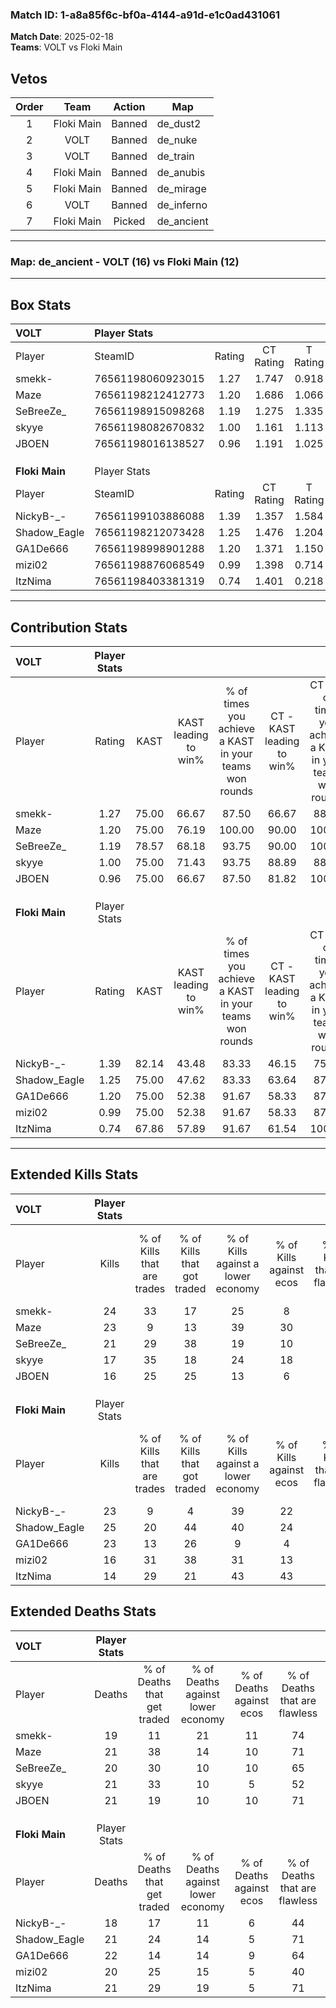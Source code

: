 ### Match ID: 1-a8a85f6c-bf0a-4144-a91d-e1c0ad431061  
**Match Date**: 2025-02-18  
**Teams**: VOLT vs Floki Main  

## Vetos  

| Order | Team | Action | Map |
| :---: | :--: | :----: | --- |
| 1 | Floki Main | Banned | de_dust2 |
| 2 | VOLT | Banned | de_nuke |
| 3 | VOLT | Banned | de_train |
| 4 | Floki Main | Banned | de_anubis |
| 5 | Floki Main | Banned | de_mirage |
| 6 | VOLT | Banned | de_inferno |
| 7 | Floki Main | Picked | de_ancient |

---  

### **Map**: de_ancient - VOLT (16) vs Floki Main (12)  
---  

## Box Stats  

| **VOLT**       | Player Stats      |        |           |          |       |       |       |         |        |      |     |
| :- | :- | :-: | :-: | :-: | :-: | :-: | :-: | :-: | :-: | :-: | :-: |
| Player         | SteamID           | Rating | CT Rating | T Rating | KAST  |  ADR  | Kills | Assists | Deaths | K/D  | HS% |
| smekk-         | 76561198060923015 |  1.27  |   1.747   |  0.918   | 75.00 | 82.4  |  24   |    5    |   19   | 1.26 | 58  |
| Maze           | 76561198212412773 |  1.20  |   1.686   |  1.066   | 75.00 | 80.0  |  23   |    7    |   21   | 1.10 | 60  |
| SeBreeZe_      | 76561198915098268 |  1.19  |   1.275   |  1.335   | 78.57 | 85.2  |  21   |    5    |   20   | 1.05 | 28  |
| skyye          | 76561198082670832 |  1.00  |   1.161   |  1.113   | 75.00 | 69.3  |  17   |   13    |   21   | 0.81 | 52  |
| JBOEN          | 76561198016138527 |  0.96  |   1.191   |  1.025   | 75.00 | 72.2  |  16   |    8    |   21   | 0.76 | 50  |
|                |                   |        |           |          |       |       |       |         |        |      |     |
|                |                   |        |           |          |       |       |       |         |        |      |     |
|                |                   |        |           |          |       |       |       |         |        |      |     |
| **Floki Main** | Player Stats      |        |           |          |       |       |       |         |        |      |     |
| Player         | SteamID           | Rating | CT Rating | T Rating | KAST  |  ADR  | Kills | Assists | Deaths | K/D  | HS% |
| NickyB-_-      | 76561199103886088 |  1.39  |   1.357   |  1.584   | 82.14 | 103.0 |  23   |   10    |   18   | 1.28 | 43  |
| Shadow_Eagle   | 76561198212073428 |  1.25  |   1.476   |  1.204   | 75.00 | 82.1  |  25   |    3    |   21   | 1.19 | 44  |
| GA1De666       | 76561198998901288 |  1.20  |   1.371   |  1.150   | 75.00 | 89.3  |  23   |    5    |   22   | 1.05 | 86  |
| mizi02         | 76561198876068549 |  0.99  |   1.398   |  0.714   | 75.00 | 67.8  |  16   |   13    |   20   | 0.80 | 43  |
| ItzNima        | 76561198403381319 |  0.74  |   1.401   |  0.218   | 67.86 | 44.1  |  14   |    2    |   21   | 0.67 | 57  |
---  

## Contribution Stats  

| **VOLT**       | Player Stats |       |                      |                                                        |                           |                                                             |                          |                                                            |
| :- | :-: | :-: | :-: | :-: | :-: | :-: | :-: | :-: |
| Player         |    Rating    | KAST  | KAST leading to win% | % of times you achieve a KAST in your teams won rounds | CT - KAST leading to win% | CT - % of times you achieve a KAST in your teams won rounds | T - KAST leading to win% | T - % of times you achieve a KAST in your teams won rounds |
| smekk-         |     1.27     | 75.00 |        66.67         |                         87.50                          |           66.67           |                            88.89                            |          66.67           |                           85.71                            |
| Maze           |     1.20     | 75.00 |        76.19         |                         100.00                         |           90.00           |                           100.00                            |          63.64           |                           100.00                           |
| SeBreeZe_      |     1.19     | 78.57 |        68.18         |                         93.75                          |           90.00           |                           100.00                            |          50.00           |                           85.71                            |
| skyye          |     1.00     | 75.00 |        71.43         |                         93.75                          |           88.89           |                            88.89                            |          58.33           |                           100.00                           |
| JBOEN          |     0.96     | 75.00 |        66.67         |                         87.50                          |           81.82           |                           100.00                            |          50.00           |                           71.43                            |
|                |              |       |                      |                                                        |                           |                                                             |                          |                                                            |
|                |              |       |                      |                                                        |                           |                                                             |                          |                                                            |
|                |              |       |                      |                                                        |                           |                                                             |                          |                                                            |
| **Floki Main** | Player Stats |       |                      |                                                        |                           |                                                             |                          |                                                            |
| Player         |    Rating    | KAST  | KAST leading to win% | % of times you achieve a KAST in your teams won rounds | CT - KAST leading to win% | CT - % of times you achieve a KAST in your teams won rounds | T - KAST leading to win% | T - % of times you achieve a KAST in your teams won rounds |
| NickyB-_-      |     1.39     | 82.14 |        43.48         |                         83.33                          |           46.15           |                            75.00                            |          40.00           |                           100.00                           |
| Shadow_Eagle   |     1.25     | 75.00 |        47.62         |                         83.33                          |           63.64           |                            87.50                            |          30.00           |                           75.00                            |
| GA1De666       |     1.20     | 75.00 |        52.38         |                         91.67                          |           58.33           |                            87.50                            |          44.44           |                           100.00                           |
| mizi02         |     0.99     | 75.00 |        52.38         |                         91.67                          |           58.33           |                            87.50                            |          44.44           |                           100.00                           |
| ItzNima        |     0.74     | 67.86 |        57.89         |                         91.67                          |           61.54           |                           100.00                            |          50.00           |                           75.00                            |
---  

## Extended Kills Stats  

| **VOLT**       | Player Stats |                            |                            |                                    |                         |                              |                                 |                                       |                    |           |
| :- | :-: | :-: | :-: | :-: | :-: | :-: | :-: | :-: | :-: | :-: |
| Player         |    Kills     | % of Kills that are trades | % of Kills that got traded | % of Kills against a lower economy | % of Kills against ecos | % of Kills that are flawless | % of Kills that are close duels | % of Kills that are assisted by flash | Pistol Round Kills | AWP Kills |
| smekk-         |      24      |             33             |             17             |                 25                 |            8            |              54              |                8                |                   4                   |         0          |     3     |
| Maze           |      23      |             9              |             13             |                 39                 |           30            |              65              |                4                |                   9                   |         0          |     0     |
| SeBreeZe_      |      21      |             29             |             38             |                 19                 |           10            |              43              |               14                |                   5                   |         0          |     0     |
| skyye          |      17      |             35             |             18             |                 24                 |           18            |              65              |                6                |                   0                   |         0          |     2     |
| JBOEN          |      16      |             25             |             25             |                 13                 |            6            |              81              |               13                |                   6                   |         6          |     3     |
|                |              |                            |                            |                                    |                         |                              |                                 |                                       |                    |           |
|                |              |                            |                            |                                    |                         |                              |                                 |                                       |                    |           |
|                |              |                            |                            |                                    |                         |                              |                                 |                                       |                    |           |
| **Floki Main** | Player Stats |                            |                            |                                    |                         |                              |                                 |                                       |                    |           |
| Player         |    Kills     | % of Kills that are trades | % of Kills that got traded | % of Kills against a lower economy | % of Kills against ecos | % of Kills that are flawless | % of Kills that are close duels | % of Kills that are assisted by flash | Pistol Round Kills | AWP Kills |
| NickyB-_-      |      23      |             9              |             4              |                 39                 |           22            |              78              |                4                |                   4                   |         0          |     0     |
| Shadow_Eagle   |      25      |             20             |             44             |                 40                 |           24            |              60              |                4                |                   0                   |         6          |     0     |
| GA1De666       |      23      |             13             |             26             |                 9                  |            4            |              65              |                4                |                   0                   |         0          |     4     |
| mizi02         |      16      |             31             |             38             |                 31                 |           13            |              50              |               19                |                   0                   |         0          |     2     |
| ItzNima        |      14      |             29             |             21             |                 43                 |           43            |              71              |                0                |                   0                   |         1          |     0     |
## Extended Deaths Stats  

| **VOLT**       | Player Stats |                             |                                   |                          |                               |                            |                           |               |
| :- | :-: | :-: | :-: | :-: | :-: | :-: | :-: | :-: |
| Player         |    Deaths    | % of Deaths that get traded | % of Deaths against lower economy | % of Deaths against ecos | % of Deaths that are flawless | % of Deaths that are close | % of Deaths while blinded | Deaths to AWP |
| smekk-         |      19      |             11              |                21                 |            11            |              74               |             0              |             0             |       2       |
| Maze           |      21      |             38              |                14                 |            10            |              71               |             0              |             5             |       1       |
| SeBreeZe_      |      20      |             30              |                10                 |            10            |              65               |             10             |             0             |       3       |
| skyye          |      21      |             33              |                10                 |            5             |              52               |             10             |             0             |       1       |
| JBOEN          |      21      |             19              |                10                 |            10            |              71               |             10             |             0             |       0       |
|                |              |                             |                                   |                          |                               |                            |                           |               |
|                |              |                             |                                   |                          |                               |                            |                           |               |
|                |              |                             |                                   |                          |                               |                            |                           |               |
| **Floki Main** | Player Stats |                             |                                   |                          |                               |                            |                           |               |
| Player         |    Deaths    | % of Deaths that get traded | % of Deaths against lower economy | % of Deaths against ecos | % of Deaths that are flawless | % of Deaths that are close | % of Deaths while blinded | Deaths to AWP |
| NickyB-_-      |      18      |             17              |                11                 |            6             |              44               |             17             |             0             |       1       |
| Shadow_Eagle   |      21      |             24              |                14                 |            5             |              71               |             5              |            10             |       1       |
| GA1De666       |      22      |             14              |                14                 |            9             |              64               |             9              |             0             |       2       |
| mizi02         |      20      |             25              |                15                 |            5             |              40               |             10             |             5             |       1       |
| ItzNima        |      21      |             29              |                19                 |            5             |              71               |             5              |            10             |       1       |
